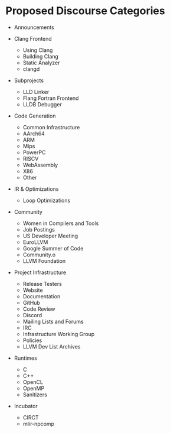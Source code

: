# Proposed Discourse Categories

* Announcements

* Clang Frontend
  * Using Clang
  * Building Clang
  * Static Analyzer
  * clangd

* Subprojects
  * LLD Linker
  * Flang Fortran Frontend
  * LLDB Debugger

* Code Generation
  * Common Infrastructure
  * AArch64
  * ARM
  * Mips
  * PowerPC
  * RISCV
  * WebAssembly
  * X86
  * Other

* IR & Optimizations
  * Loop Optimizations

* Community
  * Women in Compilers and Tools
  * Job Postings
  * US Developer Meeting
  * EuroLLVM
  * Google Summer of Code
  * Community.o
  * LLVM Foundation

* Project Infrastructure
  * Release Testers
  * Website
  * Documentation
  * GitHub
  * Code Review
  * Discord
  * Mailing Lists and Forums
  * IRC
  * Infrastructure Working Group
  * Policies
  * LLVM Dev List Archives

* Runtimes
  * C
  * C++
  * OpenCL
  * OpenMP
  * Sanitizers

* Incubator
  * CIRCT
  * mlir-npcomp
